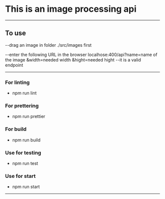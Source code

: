 # This is an image processing api 

-----------------------------------------------------------

## To use  
--drag an image in folder ./src/images first

--enter the following URL in the browser 
   localhose:400/api?name=name of the image &width=needed width &hight=needed hight    --it is a valid endpoint

------------------------------------------------------------
###  For linting
-  npm run lint

### For prettering
-  npm run prettier
  
### For build
-  npm run build

### Use for testing 
-   npm run test

### Use for start
- npm run start

------------------------------------------------------------
